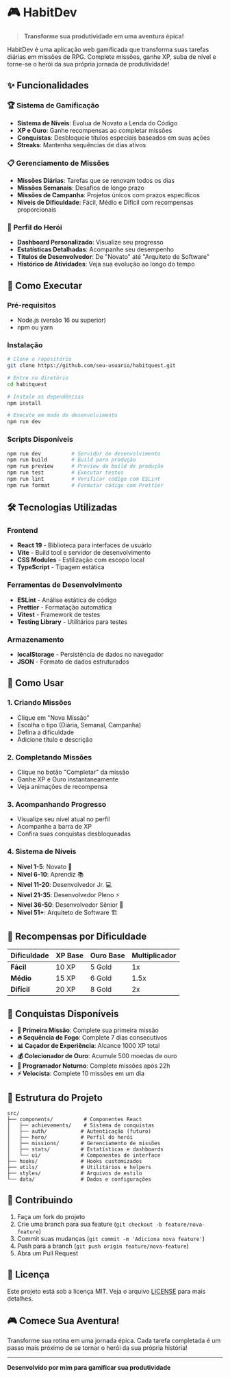 # 🎮 HabitDev

> **Transforme sua produtividade em uma aventura épica!**

HabitDev é uma aplicação web gamificada que transforma suas tarefas diárias em missões de RPG. Complete missões, ganhe XP, suba de nível e torne-se o herói da sua própria jornada de produtividade!

## ✨ Funcionalidades

### 🏆 Sistema de Gamificação
- **Sistema de Níveis**: Evolua de Novato a Lenda do Código
- **XP e Ouro**: Ganhe recompensas ao completar missões
- **Conquistas**: Desbloqueie títulos especiais baseados em suas ações
- **Streaks**: Mantenha sequências de dias ativos

### 📋 Gerenciamento de Missões
- **Missões Diárias**: Tarefas que se renovam todos os dias
- **Missões Semanais**: Desafios de longo prazo
- **Missões de Campanha**: Projetos únicos com prazos específicos
- **Níveis de Dificuldade**: Fácil, Médio e Difícil com recompensas proporcionais

### 👤 Perfil do Herói
- **Dashboard Personalizado**: Visualize seu progresso
- **Estatísticas Detalhadas**: Acompanhe seu desempenho
- **Títulos de Desenvolvedor**: De "Novato" até "Arquiteto de Software"
- **Histórico de Atividades**: Veja sua evolução ao longo do tempo

## 🚀 Como Executar

### Pré-requisitos
- Node.js (versão 16 ou superior)
- npm ou yarn

### Instalação
```bash
# Clone o repositório
git clone https://github.com/seu-usuario/habitquest.git

# Entre no diretório
cd habitquest

# Instale as dependências
npm install

# Execute em modo de desenvolvimento
npm run dev
```

### Scripts Disponíveis
```bash
npm run dev          # Servidor de desenvolvimento
npm run build        # Build para produção
npm run preview      # Preview da build de produção
npm run test         # Executar testes
npm run lint         # Verificar código com ESLint
npm run format       # Formatar código com Prettier
```

## 🛠️ Tecnologias Utilizadas

### Frontend
- **React 19** - Biblioteca para interfaces de usuário
- **Vite** - Build tool e servidor de desenvolvimento
- **CSS Modules** - Estilização com escopo local
- **TypeScript** - Tipagem estática

### Ferramentas de Desenvolvimento
- **ESLint** - Análise estática de código
- **Prettier** - Formatação automática
- **Vitest** - Framework de testes
- **Testing Library** - Utilitários para testes

### Armazenamento
- **localStorage** - Persistência de dados no navegador
- **JSON** - Formato de dados estruturados

## 📱 Como Usar

### 1. **Criando Missões**
- Clique em "Nova Missão"
- Escolha o tipo (Diária, Semanal, Campanha)
- Defina a dificuldade
- Adicione título e descrição

### 2. **Completando Missões**
- Clique no botão "Completar" da missão
- Ganhe XP e Ouro instantaneamente
- Veja animações de recompensa

### 3. **Acompanhando Progresso**
- Visualize seu nível atual no perfil
- Acompanhe a barra de XP
- Confira suas conquistas desbloqueadas

### 4. **Sistema de Níveis**
- **Nível 1-5**: Novato 🌱
- **Nível 6-10**: Aprendiz 📚
- **Nível 11-20**: Desenvolvedor Jr. 💻
- **Nível 21-35**: Desenvolvedor Pleno ⚡
- **Nível 36-50**: Desenvolvedor Sênior 🚀
- **Nível 51+**: Arquiteto de Software 🏗️

## 🎯 Recompensas por Dificuldade

| Dificuldade | XP Base | Ouro Base | Multiplicador |
|-------------|---------|-----------|---------------|
| **Fácil**   | 10 XP   | 5 Gold    | 1x            |
| **Médio**   | 15 XP   | 6 Gold    | 1.5x          |
| **Difícil** | 20 XP   | 8 Gold    | 2x            |

## 🏅 Conquistas Disponíveis

- **🌟 Primeira Missão**: Complete sua primeira missão
- **🔥 Sequência de Fogo**: Complete 7 dias consecutivos
- **📊 Caçador de Experiência**: Alcance 1000 XP total
- **💰 Colecionador de Ouro**: Acumule 500 moedas de ouro
- **🌙 Programador Noturno**: Complete missões após 22h
- **⚡ Velocista**: Complete 10 missões em um dia

## 📂 Estrutura do Projeto

```
src/
├── components/          # Componentes React
│   ├── achievements/    # Sistema de conquistas
│   ├── auth/           # Autenticação (futuro)
│   ├── hero/           # Perfil do herói
│   ├── missions/       # Gerenciamento de missões
│   ├── stats/          # Estatísticas e dashboards
│   └── ui/             # Componentes de interface
├── hooks/              # Hooks customizados
├── utils/              # Utilitários e helpers
├── styles/             # Arquivos de estilo
└── data/               # Dados e configurações
```

## 🤝 Contribuindo

1. Faça um fork do projeto
2. Crie uma branch para sua feature (`git checkout -b feature/nova-feature`)
3. Commit suas mudanças (`git commit -m 'Adiciona nova feature'`)
4. Push para a branch (`git push origin feature/nova-feature`)
5. Abra um Pull Request

## 📄 Licença

Este projeto está sob a licença MIT. Veja o arquivo [LICENSE](LICENSE) para mais detalhes.

## 🎮 Comece Sua Aventura!

Transforme sua rotina em uma jornada épica. Cada tarefa completada é um passo mais próximo de se tornar o herói da sua própria história!

---

**Desenvolvido por mim para gamificar sua produtividade**
